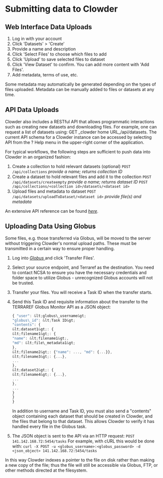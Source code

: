 # Submitting data to Clowder

## Web Interface Data Uploads

1. Log in with your account
2. Click 'Datasets' &gt; 'Create'
3. Provide a name and description
4. Click 'Select Files' to choose which files to add
5. Click 'Upload' to save selected files to dataset
6. Click 'View Dataset' to confirm. You can add more content with 'Add Files'.
7. Add metadata, terms of use, etc.

Some metadata may automatically be generated depending on the types of files uploaded. Metadata can be manually added to files or datasets at any time.

## API Data Uploads

Clowder also includes a RESTful API that allows programmatic interactions such as creating new datasets and downloading files. For example, one can request a list of datasets using: GET \_clowder home URL\_/api/datasets. The current API schema for a Clowder instance can be accessed by selecting API from the ? Help menu in the upper-right corner of the application.

For typical workflows, the following steps are sufficient to push data into Clowder in an organized fashion:

1. Create a collection to hold relevant datasets \(optional\) `POST /api/collections` _provide a name; returns collection ID_
2. Create a dataset to hold relevant files and add it to the collection `POST /api/datasets/createempty` _provide a name; returns dataset ID_ `POST /api/collections/<collection id>/datasets/<dataset id>`
3. Upload files and metadata to dataset `POST /api/datasets/uploadToDataset/<dataset id>` _provide file\(s\) and metadata_

An extensive API reference can be found [_here_](https://terraref.ncsa.illinois.edu/clowder/assets/docs/api/index.html).

## Uploading Data Using Globus

Some files, e.g. those transferred via Globus, will be moved to the server without triggering Clowder's normal upload paths. These must be transmitted in a certain way to ensure proper handling.

1. Log into [_Globus_ ](https://docs.globus.org/)and click 'Transfer Files'.
2. Select your source endpoint, and Terraref as the destination. You need to contact NCSA to ensure you have the necessary credentials and folder space to utilize Globus - unrecognized Globus accounts will not be trusted.
3. Transfer your files. You will receive a Task ID when the transfer starts.
4. Send this Task ID and requisite information about the transfer to the TERRAREF Globus Monitor API as a JSON object:

   ```javascript
   { "user": &lt;globus\_username&gt;
   "globus\_id": &lt;Task ID&gt;
   "contents": {
   &lt;dataset1&gt;: {
   &lt;filename1&gt;: {
   "name": &lt;filename1&gt;,
   "md": &lt;file\_metadata1&gt;
   },
   &lt;filename2&gt;: {"name": ..., "md": {...}},
   &lt;filename3&gt;: {...},
   ...
   },
   &lt;dataset2&gt;: {
   &lt;filename4&gt;: {...},
   ...
   },
   ...
   }
   }
   }
   ```

   In addition to username and Task ID, you must also send a "contents" object containing each dataset that should be created in Clowder, and the files that belong to that dataset. This allows Clowder to verify it has handled every file in the Globus task.

5. The JSON object is sent to the API via an HTTP request: `POST 141.142.168.72:5454/tasks` For example, with cURL this would be done with: `curl -X POST -u <globus_username>:<globus_password> -d <json_object> 141.142.168.72:5454/tasks`

In this way Clowder indexes a pointer to the file on disk rather than making a new copy of the file; thus the file will still be accessible via Globus, FTP, or other methods directed at the filesystem.

